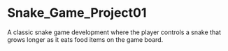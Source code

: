 # Snake_Game_Project01
A classic snake game development where the player controls a snake that grows longer as it eats food items on the game board.
